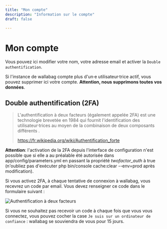 ```yaml
---
title: "Mon compte"
description: "Information sur le compte"
draft: false

---
```

# Mon compte

Vous pouvez ici modifier votre nom, votre adresse email et activer la
`Double authentification`.

Si l'instance de wallabag compte plus d'un·e utilisateur·trice actif, vous
pouvez supprimer ici votre compte. **Attention, nous supprimons toutes
vos données**.

## Double authentification (2FA)

> L'authentification à deux facteurs (également appelée 2FA) est une
> technologie brevetée en 1984 qui fournit l'identification des
> utilisateur·trices au moyen de la combinaison de deux composants différents
> .
>
> <https://fr.wikipedia.org/wiki/Authentification_forte>

**Attention**: l'activation de la 2FA depuis l'interface de
configuration n'est possible que si elle a au préalable été autorisée
dans app/config/parameters.yml en passant la propriété *twofactor\_auth*
à true (n'oubliez pas d'exécuter php bin/console cache:clear --env=prod
après modification).

Si vous activez 2FA, à chaque tentative de connexion à wallabag, vous
recevrez un code par email. Vous devez renseigner ce code dans le
formulaire suivant :

![Authentification à deux facteurs](/later/images/2FA_form.png)

Si vous ne souhaitez pas recevoir un code à chaque fois que vous vous
connectez, vous pouvez cocher la case
`Je suis sur un ordinateur de confiance` : wallabag se souviendra de
vous pour 15 jours.

